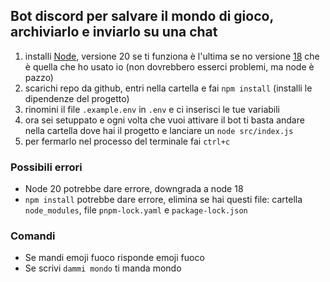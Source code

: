 ## Bot discord per salvare il mondo di gioco, archiviarlo e inviarlo su una chat

1. installi [Node](https://nodejs.org/en/download), versione 20 se ti funziona è l'ultima se no versione [18](https://nodejs.org/download/release/v18.19.0/node-v18.19.0-x64.msi) che è quella che ho usato io (non dovrebbero esserci problemi, ma node è pazzo)
2. scarichi repo da github, entri nella cartella e fai `npm install` (installi le dipendenze del progetto)
3. rinomini il file `.example.env` in `.env` e ci inserisci le tue variabili
4. ora sei setuppato e ogni volta che vuoi attivare il bot ti basta andare nella cartella dove hai il progetto e lanciare un `node src/index.js`
5. per fermarlo nel processo del terminale fai `ctrl+c`

### Possibili errori
- Node 20 potrebbe dare errore, downgrada a node 18
- `npm install` potrebbe dare errore, elimina se hai questi file: cartella `node_modules`, file `pnpm-lock.yaml` e `package-lock.json`

### Comandi
- Se mandi emoji fuoco risponde emoji fuoco
- Se scrivi `dammi mondo` ti manda mondo